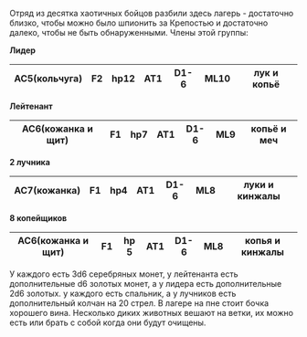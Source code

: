 Отряд из десятка хаотичных бойцов разбили здесь лагерь - достаточно близко, чтобы можно было шпионить за Крепостью и достаточно далеко, чтобы не быть обнаруженными. Члены этой группы:

**Лидер**

AC5(кольчуга)|F2|hp12|AT1|D1-6|ML10| лук и копьё
-------------|--|----|---|----|----|------------
**Лейтенант**

AC6(кожанка и щит)|F1|hp7|AT1|D1-6|ML9|копьё и меч
------------------|--|---|---|----|---|-----------
**2 лучника**

AC7(кожанка)|F1|hp4|AT1|D1-6|ML8|луки и кинжалы
------------|--|---|----|---|---|--------------
**8 копейщиков**

AC6(кожанка и щит)|F1|hp 5|AT1|D1-6|ML8|копья и кинжалы
------------------|--|----|---|----|---|---------------
У каждого есть 3d6 серебряных монет, у лейтенанта есть дополнительные d6 золотых монет, а у лидера есть дополнительные 2d6 золотых. у каждого есть спальник, а у лучников есть дополнительный колчан на 20 стрел. В лагере на пне стоит бочка хорошего вина. Несколько диких животных вешают на ветки, их можно есть или брать с собой когда они будут очищены.